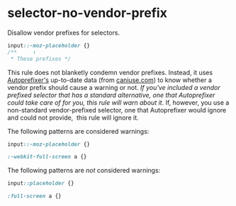 # selector-no-vendor-prefix

Disallow vendor prefixes for selectors.

```css
input::-moz-placeholder {}
/**     ↑
 * These prefixes */
```

This rule does not blanketly condemn vendor prefixes.
Instead, it uses [Autoprefixer's](https://github.com/postcss/autoprefixer) up-to-date
data (from [caniuse.com](http://caniuse.com/)) to know whether a vendor prefix should
cause a warning or not.
*If you've included a vendor prefixed selector that has a standard alternative,
one that Autoprefixer could take care of for you,
this rule will warn about it*.
If, however, you use a non-standard vendor-prefixed selector,
one that Autoprefixer would ignore and could not provide, 
this rule will ignore it.

The following patterns are considered warnings:

```css
input::-moz-placeholder {}
```

```css
:-webkit-full-screen a {}
```

The following patterns are *not* considered warnings:

```css
input::placeholder {}
```

```css
:full-screen a {}
```
